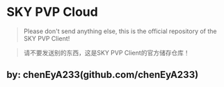 # SKY PVP Cloud

> Please don't send anything else, this is the official repository of the SKY PVP Client!

> 请不要发送别的东西，这是SKY PVP Client的官方储存仓库！


## by: chenEyA233(github.com/chenEyA233)
